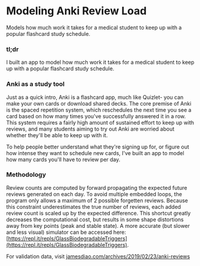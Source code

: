 # Modeling Anki Review Load 
Models how much work it takes for a medical student to keep up with a popular flashcard study schedule. 

### tl;dr 
I built an app to model how much work it takes for a medical student to keep up with a popular flashcard study schedule. 

### Anki as a study tool
Just as a quick intro, Anki is a flashcard app, much like Quizlet- you can make your own cards or download shared decks. The core premise of Anki is the spaced repetition system, which reschedules the next time you see a card based on how many times you've successfully answered it in a row. This system requires a fairly high amount of sustained effort to keep up with reviews, and many students aiming to try out Anki are worried about whether they'll be able to keep up with it.

To help people better understand what they're signing up for, or figure out how intense they want to schedule new cards, I've built an app to model how many cards you'll have to review per day. 

### Methodology
Review counts are computed by forward propagating the expected future reviews generated on each day. To avoid multiple embedded loops, the program only allows a maximum of 2 possible forgetten reviews. Because this constraint underestimates the true number of reviews, each added review count is scaled up by the expected difference. This shortcut greatly decreases the computational cost, but results in some shape distortions away from key points (peak and stable state). A more accurate (but slower and less visual) simulator can be accessed here: [https://repl.it/repls/GlassBiodegradableTriggers](https://repl.it/repls/GlassBiodegradableTriggers). 

For validation data, visit [jamesdiao.com/archives/2019/02/23/anki-reviews](jamesdiao.com/archives/2019/02/23/anki-reviews)



